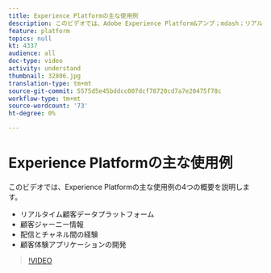 ```yaml
---
title: Experience Platformの主な使用例
description: このビデオでは、Adobe Experience Platform&アンプ；mdash；リアルタイム顧客データプラットフォーム、顧客ジャーニーインテリジェンス、配信とチャネル間のエクスペリエンスの4つの主な使用例の概要を説明します。
feature: platform
topics: null
kt: 4337
audience: all
doc-type: video
activity: understand
thumbnail: 32806.jpg
translation-type: tm+mt
source-git-commit: 5575d5e45bddcc007dcf78720cd7a7e20475f78c
workflow-type: tm+mt
source-wordcount: '73'
ht-degree: 0%

---
```



# Experience Platformの主な使用例

このビデオでは、Experience Platformの主な使用例の4つの概要を説明します。

* リアルタイム顧客データプラットフォーム
* 顧客ジャーニー情報
* 配信とチャネル間の経験
* 顧客体験アプリケーションの開発

>[!VIDEO](https://video.tv.adobe.com/v/32806?quality=12&learn=on)